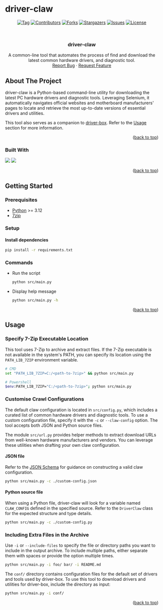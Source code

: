 # driver-claw
<a id="readme-top"></a>


<!-- PROJECT SHIELDS -->
<div align="center">

  [![Tag][tag-shield]][tag-url]
  [![Contributors][contributors-shield]][contributors-url]
  [![Forks][forks-shield]][forks-url]
  [![Stargazers][stars-shield]][stars-url]
  [![Issues][issues-shield]][issues-url]
  [![License][license-shield]][license-url]
  
</div>


<!-- PROJECT LOGO -->
<br />
<div align="center">
  <h3 align="center">driver-claw</h3>

  <p align="center">
    A common-line tool that automates the process of find and download the latest common hardware drivers, and diagnostic tool.
    <br />
    <a href="https://github.com/markmybytes/driver-claw/issues/new?labels=bug&template=bug-report---.md">Report Bug</a>
    ·
    <a href="https://github.com/markmybytes/driver-claw/issues/new?labels=enhancement&template=feature-request---.md">Request Feature</a>
  </p>
</div>


<!-- ABOUT THE PROJECT -->
## About The Project

driver-claw is a Python-based command-line utility for downloading the latest PC hardware drivers and diagnostic tools. Leveraging Selenium, it automatically navigates official websites and motherboard manufacturers' pages to locate and retrieve the most up-to-date versions of essential drivers and utilities.

This tool also serves as a companion to [driver-box](https://github.com/markmybytes/driver-box/). Refer to the [Usage](#usage) section for more information.

<p align="right">(<a href="#readme-top">back to top</a>)</p>

### Built With
[<img src="https://img.shields.io/badge/python-306998?style=for-the-badge&logo=python&logoColor=white">](https://www.python.org/)
[<img src="https://img.shields.io/badge/selenium-01a71c?style=for-the-badge&logo=selenium&logoColor=white">](https://www.selenium.dev/)

<p align="right">(<a href="#readme-top">back to top</a>)</p>


<!-- GETTING STARTED -->
## Getting Started

### Prerequisites

- [Python](https://www.python.org/downloads/) >= 3.12
- [7zip](https://www.7-zip.org/download.html)

### Setup

#### Install dependencies
```sh
pip install -r requirements.txt
```

### Commands

- Run the script
  ```sh
  python src/main.py
  ```

- Display help message
  ```sh
  python src/main.py -h
  ```

<p align="right">(<a href="#readme-top">back to top</a>)</p>


<!-- USAGE EXAMPLES -->
## Usage

###  Specify 7-Zip Executable Location

This tool uses 7-Zip to archive and extract files. If the 7-Zip executable is not available in the system's PATH, you can specify its location using the `PATH_LIB_7ZIP` environment variable.

```sh
# CMD
set "PATH_LIB_7ZIP=C:/<path-to-7zip>" && python src/main.py

# Powershell
$env:PATH_LIB_7ZIP="C:/<path-to-7zip>"; python src/main.py
```

### Customise Crawl Configurations

The default claw configuration is located in `src/config.py`, which includes a curated list of common hardware drivers and diagnostic tools.
To use a custom configuration file, specify it with the `-c` or `--claw-config` option. The tool accepts both JSON and Python source files.

The module `src/url.py` provides helper methods to extract download URLs from well-known hardware manufacturers and vendors. You can leverage these utilities when drafting your own claw configuration.

#### JSON file

Refer to the [JSON Schema](https://raw.githubusercontent.com/markmybytes/driver-claw/main/claw-config-schema.json) for guidance on constructing a valid claw configuration.

```sh
python src/main.py -c ./custom-config.json
```

#### Python source file

When using a Python file, driver-claw will look for a variable named `CLAW_CONFIG` defined in the specified source.
Refer to the `DriverClaw` class for the expected structure and type details.

```sh
python src/main.py -c ./custom-config.py
```

###  Including Extra Files in the Archive

Use `-i` or `--include-files` to specify the file or directory paths you want to include in the output archive.
To include multiple paths, either separate them with spaces or provide the option multiple times.

```sh
python src/main.py -i foo/ bar/ -i README.md
```

The `conf/` directory contains configuration files for the default set of drivers and tools used by driver-box.
To use this tool to download drivers and utilities for driver-box, include the directory as input:

```sh
python src/main.py -i conf/
```

<p align="right">(<a href="#readme-top">back to top</a>)</p>


<!-- MARKDOWN LINKS & IMAGES -->
<!-- https://www.markdownguide.org/basic-syntax/#reference-style-links -->
[tag-url]: https://github.com/markmybytes/driver-claw/releases
[tag-shield]: https://img.shields.io/github/v/tag/markmybytes/driver-claw?style=for-the-badge&label=LATEST&color=%23B1B1B1
[contributors-shield]: https://img.shields.io/github/contributors/markmybytes/driver-claw.svg?style=for-the-badge
[contributors-url]: https://github.com/markmybytes/driver-claw/graphs/contributors
[forks-shield]: https://img.shields.io/github/forks/markmybytes/driver-claw.svg?style=for-the-badge
[forks-url]: https://github.com/markmybytes/driver-claw/network/members
[stars-shield]: https://img.shields.io/github/stars/markmybytes/driver-claw.svg?style=for-the-badge
[stars-url]: https://github.com/markmybytes/driver-claw/stargazers
[issues-shield]: https://img.shields.io/github/issues/markmybytes/driver-claw.svg?style=for-the-badge
[issues-url]: https://github.com/markmybytes/driver-claw/issues
[license-shield]: https://img.shields.io/github/license/markmybytes/driver-claw.svg?style=for-the-badge
[license-url]: https://github.com/markmybytes/driver-claw/blob/master/LICENSE.txt
